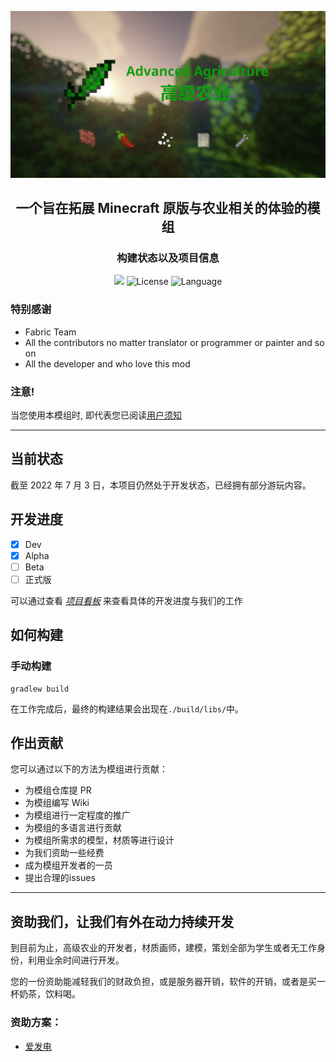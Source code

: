 ![Logo](assets/banner.png)

<h2 align="center"> 一个旨在拓展 Minecraft 原版与农业相关的体验的模组 </h2>

<h3 align="center">构建状态以及项目信息</br> </h3>

<div align="center">
    <img src="https://github.com/KrysztalTechLab/AdvancedAgriculture/workflows/build/badge.svg"> 
    <img src="https://img.shields.io/badge/License-GPLv3-brightgreen" alt="License"> 
    <img src="https://img.shields.io/badge/Language-Java-blue" alt="Language"> 
</div>

### 特别感谢

- Fabric Team
- All the contributors no matter translator or programmer or painter and so on
- All the developer and who love this mod

### 注意!

当您使用本模组时, 即代表您已阅读[用户须知](assets/markdowns/UserNoticeCN.md)

---

## 当前状态

截至 2022 年 7 月 3 日，本项目仍然处于开发状态，已经拥有部分游玩内容。

## 开发进度

- [x] Dev
- [x] Alpha
- [ ] Beta
- [ ] 正式版

可以通过查看 _[项目看板](https://github.com/orgs/KrysztalTechLab/projects/1)_ 来查看具体的开发进度与我们的工作

## 如何构建

### 手动构建

```shell
gradlew build
```

在工作完成后，最终的构建结果会出现在`./build/libs/`中。

## 作出贡献

您可以通过以下的方法为模组进行贡献：

- 为模组仓库提 PR
- 为模组编写 Wiki
- 为模组进行一定程度的推广
- 为模组的多语言进行贡献
- 为模组所需求的模型，材质等进行设计
- 为我们资助一些经费
- 成为模组开发者的一员
- 提出合理的issues

---

## 资助我们，让我们有外在动力持续开发

到目前为止，高级农业的开发者，材质画师，建模，策划全部为学生或者无工作身份，利用业余时间进行开发。

您的一份资助能减轻我们的财政负担，或是服务器开销，软件的开销，或者是买一杯奶茶，饮料喝。

### 资助方案：

- [爱发电](https://afdian.net/@Krysztal)
